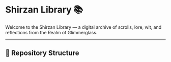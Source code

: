 # Shirzan Library 📚

Welcome to the Shirzan Library — a digital archive of scrolls, lore, wit, and reflections from the Realm of Glimmerglass.

---

## 📂 Repository Structure


